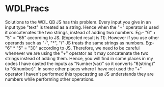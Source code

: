 # WDLPracs
Solutions to the WDL QB
JS has this problem. Every input you give in an input type "text" is treated as a string. Hence when the "+" operator is used it
concatenates the two strings, instead of adding two numbers. Eg:- "6" + "5" = "65" according to JS. (Expected result is 11).
However if you use other operands such as "-", "*", "/" JS treats the same strings as numbers. Eg:- "6" * "5" = "30" according to JS.
Therefore, we need to be careful whenever we are using the "+" operator as it may concatenate the two strings instead of adding them.
Hence, you will find in some places in my codes I have casted the inputs as "Number(var)" so it converts "6(string)" to "6(number)".
In some other places where I have not used the "+" operator I haven't performed this typecasting as JS understands they are numbers while
performing other operations. 
